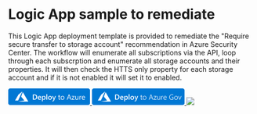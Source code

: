 # Logic App sample to remediate

This Logic App deployment template is provided to remediate the "Require secure transfer to storage account" 
recommendation in Azure Security Center.  The workflow will enumerate all subscriptions via the API, loop 
through each subscrption and enumerate all storage accounts and their properties.  It will then check the 
HTTS only property for each storage account and if it is not enabled it will set it to enabled.

<a href="https://portal.azure.com/#create/Microsoft.Template/uri/https%3A%2F%2Fraw.githubusercontent.com%2FAzure%2FAzure-Security-Center%2Fmaster%2FSecure%20Score%2FRequire%20secure%20transfer%20to%20storage%20account%2FLogic%20App%2Fazuredeploy.json" target="_blank">
    <img src="https://raw.githubusercontent.com/Azure/azure-quickstart-templates/master/1-CONTRIBUTION-GUIDE/images/deploytoazure.png"/>
</a>
<a href="https://portal.azure.com/#create/Microsoft.Template/uri/https%3A%2F%2Fraw.githubusercontent.com%2FAzure%2FAzure-Security-Center%2Fmaster%2FSecure%20Score%2FRequire%20secure%20transfer%20to%20storage%20account%2FLogic%20App%2Fazuredeploy.json" target="_blank">
<img src="https://raw.githubusercontent.com/Azure/azure-quickstart-templates/master/1-CONTRIBUTION-GUIDE/images/deploytoazuregov.png"
</a>
<a href="http://armviz.io/#/?load=https%3A%2F%2Fraw.githubusercontent.com%2FAzure%2FAzure-Security-Center%2Fmaster%2FSecure%20Score%2FRequire%20secure%20transfer%20to%20storage%20account%2FLogic%20App%2Fazuredeploy.json" target="_blank">
    <img src="http://armviz.io/visualizebutton.png"/>
</a>
